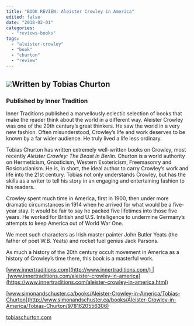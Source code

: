 ```yaml
---
title: "BOOK REVIEW: Aleister Crowley in America"
edited: false
date: "2018-02-01"
categories:
  - "reviews-books"
tags:
  - "aleister-crowley"
  - "book"
  - "churton"
  - "review"
---
```


## ![](https://hellbound.ca/wp-content/uploads/2018/02/Aleister-Crowley-in-America.jpg)Written by Tobias Churton

### Published by Inner Tradition

Inner Traditions published a marvellously eclectic selection of books that make the reader think about the world in a different way. Aleister Crowley was one of the 20th century’s great thinkers. He saw the world in a very new fashion. Often misunderstood, Crowley’s life and work deserves to be known by a far wider audience. He truly lived a life less ordinary.

Tobias Churton has written extremely well-written books on Crowley, most recently _Aleister Crowley: The Beast In Berlin_. Churton is a world authority on Hermeticism, Gnosticism, Western Esotericism, Freemasonry and Rosicrucianism. He is, in short, the ideal author to carry Crowley’s work and life into the 21st century. Tobias not only understands Crowley, but has the skills as a writer to tell his story in an engaging and entertaining fashion to his readers.

Crowley spent much time in America, first in 1900, then under more dramatic circumstances in 1914 when he arrived for what would be a five-year stay. It would be fair to say he packed five lifetimes into those five years. He worked for British and U.S. Intelligence to undermine Germany’s attempts to keep America out of World War One.

We meet such characters as Irish master painter John Butler Yeats (the father of poet W.B. Yeats) and rocket fuel genius Jack Parsons.

As much a history of the 20th century occult movement in America as a history of Crowley’s time there, this book is a masterful work.

[www.innertraditions.com](http://www.innertraditions.com/) | [www.innertraditions.com/aleister-crowley-in-america](https://www.innertraditions.com/aleister-crowley-in-america.html)

[www.simonandschuster.ca/books/Aleister-Crowley-in-America/Tobias-Churton](http://www.simonandschuster.ca/books/Aleister-Crowley-in-America/Tobias-Churton/9781620556306)

[tobiaschurton.com](https://tobiaschurton.com)
